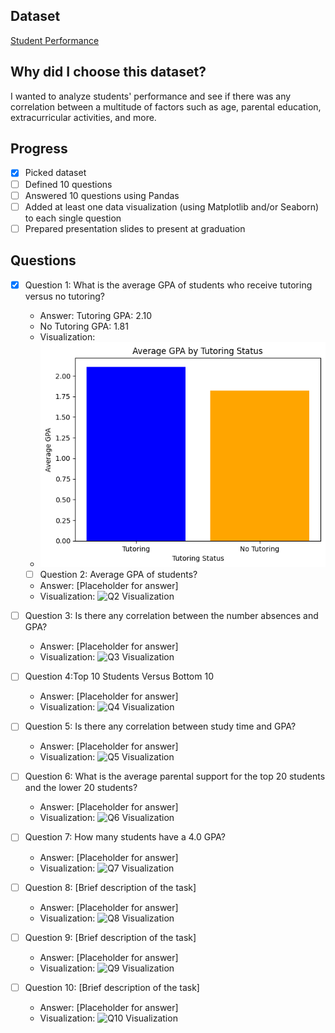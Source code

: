 ## Dataset
[Student Performance](https://www.kaggle.com/datasets/rabieelkharoua/students-performance-dataset)

## Why did I choose this dataset?
I wanted to analyze students' performance and see if there was any correlation between a multitude of factors such as age, parental education, extracurricular activities, and more.



## Progress
- [X] Picked dataset
- [ ] Defined 10 questions
- [ ] Answered 10 questions using Pandas
- [ ] Added at least one data visualization (using Matplotlib and/or Seaborn) to each single question
- [ ] Prepared presentation slides to present at graduation

## Questions
- [X] Question 1: What is the average GPA of students who receive tutoring versus no tutoring?
  - Answer: Tutoring GPA: 2.10
  - No Tutoring GPA: 1.81
  - Visualization:
  - ![Q1 Visualization](./Question1.png)
  - [ ] Question 2: Average GPA of students?
  - Answer: [Placeholder for answer]
  - Visualization: ![Q2 Visualization](https://example.com/path-to-image-2.png)

- [ ] Question 3: Is there any correlation between the number absences and GPA?
  - Answer: [Placeholder for answer]
  - Visualization: ![Q3 Visualization](https://example.com/path-to-image-3.png)

- [ ] Question 4:Top 10 Students Versus Bottom 10
  - Answer: [Placeholder for answer]
  - Visualization: ![Q4 Visualization](https://example.com/path-to-image-4.png)

- [ ] Question 5: Is there any correlation between study time and GPA?
  - Answer: [Placeholder for answer]
  - Visualization: ![Q5 Visualization](https://example.com/path-to-image-5.png)

- [ ] Question 6: What is the average parental support for the top 20 students and the lower 20 students?
  - Answer: [Placeholder for answer]
  - Visualization: ![Q6 Visualization](https://example.com/path-to-image-6.png)

- [ ] Question 7: How many students have a 4.0 GPA?
  - Answer: [Placeholder for answer]
  - Visualization: ![Q7 Visualization](https://example.com/path-to-image-7.png)

- [ ] Question 8: [Brief description of the task]
  - Answer: [Placeholder for answer]
  - Visualization: ![Q8 Visualization](https://example.com/path-to-image-8.png)

- [ ] Question 9: [Brief description of the task]
  - Answer: [Placeholder for answer]
  - Visualization: ![Q9 Visualization](https://example.com/path-to-image-9.png)

- [ ] Question 10: [Brief description of the task]
  - Answer: [Placeholder for answer]
  - Visualization: ![Q10 Visualization](https://example.com/path-to-image-10.png)

